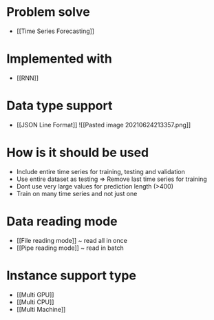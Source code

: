 # Problem solve
- [[Time Series Forecasting]]

# Implemented with
- [[RNN]]

#  Data type support
- [[JSON Line Format]]
![[Pasted image 20210624213357.png]]

# How is it should be used
- Include entire time series for training, testing and validation
- Use entire dataset as testing => Remove last time series for training
- Dont use very large values for prediction length (>400)
- Train on many time series and not just one

# Data reading mode
- [[File reading mode]] ~ read all in once
- [[Pipe reading mode]] ~ read in batch

# Instance support type
- [[Multi GPU]]
- [[Multi CPU]]
- [[Multi Machine]]